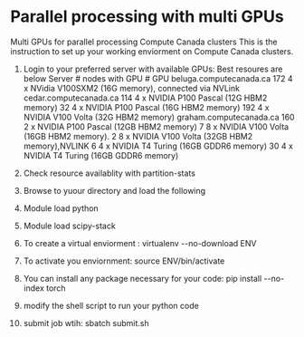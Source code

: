 # Parallel processing with multi GPUs
Multi GPUs for parallel processing Compute Canada clusters 
This is the instruction to set up your working enviorment on Compute Canada clusters. 
1. Login to your preferred server with available GPUs: Best resoures are below
Server                         # nodes with GPU                # GPU
beluga.computecanada.ca       172                     4 x NVidia V100SXM2 (16G memory), connected via NVLink         
cedar.computecanada.ca        114                     4 x NVIDIA P100 Pascal (12G HBM2 memory)
                              32                      4 x NVIDIA P100 Pascal (16G HBM2 memory)
                              192                     4 x NVIDIA V100 Volta (32G HBM2 memory)
graham.computecanada.ca       160	                   	2 x NVIDIA P100 Pascal (12GB HBM2 memory)
                              7		                    8 x NVIDIA V100 Volta (16GB HBM2 memory).
                              2		                    8 x NVIDIA V100 Volta (32GB HBM2 memory),NVLINK
                              6	                      4 x NVIDIA T4 Turing (16GB GDDR6 memory)
                              30	                    4 x NVIDIA T4 Turing (16GB GDDR6 memory)  
                              
2. Check resource availablity with partition-stats
3. Browse to yuour directory and load the following
4. Module load python
5. Module load scipy-stack
6. To create a virtual enviorment : virtualenv --no-download ENV
7. To activate you enviornment:   source ENV/bin/activate
8. You can install any package necessary for your code:  pip install --no-index torch
9. modify the shell script to run your python code
10. submit job wtih: sbatch submit.sh
